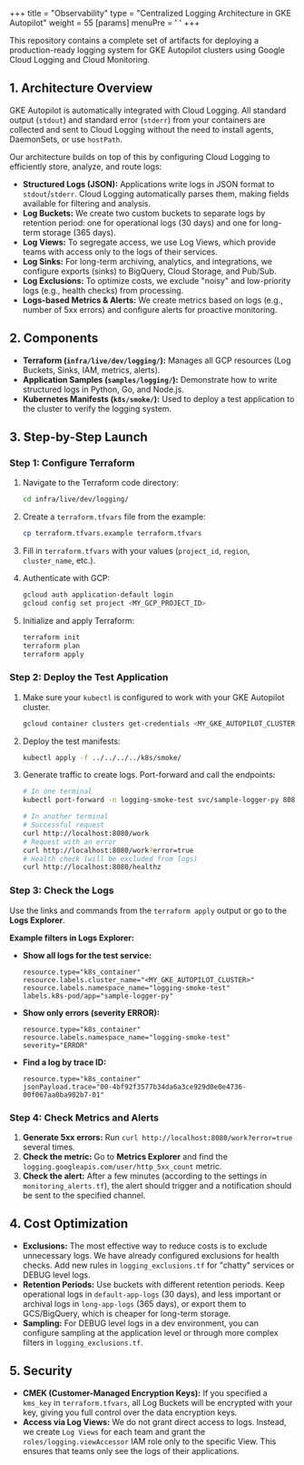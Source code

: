 +++
title = "Observability"
type = "Centralized Logging Architecture in GKE Autopilot"
weight = 55
[params]
  menuPre = '<i class="fa-fw fas fa-chart-line "></i> '
+++

This repository contains a complete set of artifacts for deploying a production-ready logging system for GKE Autopilot clusters using Google Cloud Logging and Cloud Monitoring.

## 1. Architecture Overview

GKE Autopilot is automatically integrated with Cloud Logging. All standard output (`stdout`) and standard error (`stderr`) from your containers are collected and sent to Cloud Logging without the need to install agents, DaemonSets, or use `hostPath`.

Our architecture builds on top of this by configuring Cloud Logging to efficiently store, analyze, and route logs:

- **Structured Logs (JSON):** Applications write logs in JSON format to `stdout`/`stderr`. Cloud Logging automatically parses them, making fields available for filtering and analysis.
- **Log Buckets:** We create two custom buckets to separate logs by retention period: one for operational logs (30 days) and one for long-term storage (365 days).
- **Log Views:** To segregate access, we use Log Views, which provide teams with access only to the logs of their services.
- **Log Sinks:** For long-term archiving, analytics, and integrations, we configure exports (sinks) to BigQuery, Cloud Storage, and Pub/Sub.
- **Log Exclusions:** To optimize costs, we exclude "noisy" and low-priority logs (e.g., health checks) from processing.
- **Logs-based Metrics & Alerts:** We create metrics based on logs (e.g., number of 5xx errors) and configure alerts for proactive monitoring.

## 2. Components

- **Terraform (`infra/live/dev/logging/`):** Manages all GCP resources (Log Buckets, Sinks, IAM, metrics, alerts).
- **Application Samples (`samples/logging/`):** Demonstrate how to write structured logs in Python, Go, and Node.js.
- **Kubernetes Manifests (`k8s/smoke/`):** Used to deploy a test application to the cluster to verify the logging system.

## 3. Step-by-Step Launch

### Step 1: Configure Terraform

1.  Navigate to the Terraform code directory:
    ```bash
    cd infra/live/dev/logging/
    ```

2.  Create a `terraform.tfvars` file from the example:
    ```bash
    cp terraform.tfvars.example terraform.tfvars
    ```

3.  Fill in `terraform.tfvars` with your values (`project_id`, `region`, `cluster_name`, etc.).

4.  Authenticate with GCP:
    ```bash
    gcloud auth application-default login
    gcloud config set project <MY_GCP_PROJECT_ID>
    ```

5.  Initialize and apply Terraform:
    ```bash
    terraform init
    terraform plan
    terraform apply
    ```

### Step 2: Deploy the Test Application

1.  Make sure your `kubectl` is configured to work with your GKE Autopilot cluster.
    ```bash
    gcloud container clusters get-credentials <MY_GKE_AUTOPILOT_CLUSTER> --region <MY_REGION>
    ```

2.  Deploy the test manifests:
    ```bash
    kubectl apply -f ../../../../k8s/smoke/
    ```

3.  Generate traffic to create logs. Port-forward and call the endpoints:
    ```bash
    # In one terminal
    kubectl port-forward -n logging-smoke-test svc/sample-logger-py 8080:80

    # In another terminal
    # Successful request
    curl http://localhost:8080/work
    # Request with an error
    curl http://localhost:8080/work?error=true
    # Health check (will be excluded from logs)
    curl http://localhost:8080/healthz
    ```

### Step 3: Check the Logs

Use the links and commands from the `terraform apply` output or go to the **Logs Explorer**.

**Example filters in Logs Explorer:**

-   **Show all logs for the test service:**
    ```
    resource.type="k8s_container"
    resource.labels.cluster_name="<MY_GKE_AUTOPILOT_CLUSTER>"
    resource.labels.namespace_name="logging-smoke-test"
    labels.k8s-pod/app="sample-logger-py"
    ```
-   **Show only errors (severity ERROR):**
    ```
    resource.type="k8s_container"
    resource.labels.namespace_name="logging-smoke-test"
    severity="ERROR"
    ```
-   **Find a log by trace ID:**
    ```
    resource.type="k8s_container"
    jsonPayload.trace="00-4bf92f3577b34da6a3ce929d0e0e4736-00f067aa0ba902b7-01"
    ```

### Step 4: Check Metrics and Alerts

1.  **Generate 5xx errors:** Run `curl http://localhost:8080/work?error=true` several times.
2.  **Check the metric:** Go to **Metrics Explorer** and find the `logging.googleapis.com/user/http_5xx_count` metric.
3.  **Check the alert:** After a few minutes (according to the settings in `monitoring_alerts.tf`), the alert should trigger and a notification should be sent to the specified channel.

## 4. Cost Optimization

-   **Exclusions:** The most effective way to reduce costs is to exclude unnecessary logs. We have already configured exclusions for health checks. Add new rules in `logging_exclusions.tf` for "chatty" services or DEBUG level logs.
-   **Retention Periods:** Use buckets with different retention periods. Keep operational logs in `default-app-logs` (30 days), and less important or archival logs in `long-app-logs` (365 days), or export them to GCS/BigQuery, which is cheaper for long-term storage.
-   **Sampling:** For DEBUG level logs in a dev environment, you can configure sampling at the application level or through more complex filters in `logging_exclusions.tf`.

## 5. Security

-   **CMEK (Customer-Managed Encryption Keys):** If you specified a `kms_key` in `terraform.tfvars`, all Log Buckets will be encrypted with your key, giving you full control over the data encryption keys.
-   **Access via Log Views:** We do not grant direct access to logs. Instead, we create `Log Views` for each team and grant the `roles/logging.viewAccessor` IAM role only to the specific View. This ensures that teams only see the logs of their applications.